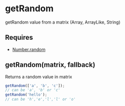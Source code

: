 getRandom
=============

getRandom value from a matrix (Array, ArrayLike, String)

## Requires

- [Number.random](../Number.random)

## getRandom(matrix, fallback)

Returns a random value in matrix

```javascript
getRandom(['a', 'b', 'c']);
// can be 'a', 'b' or 'c'
getRandom('hello');
// can be 'h','e','l','l' or 'o'
```